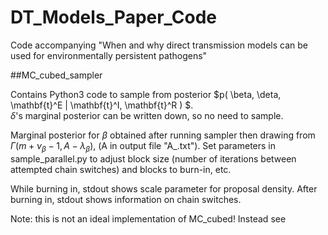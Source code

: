 # DT_Models_Paper_Code
Code accompanying "When and why direct transmission models can be used for environmentally persistent pathogens"

##MC_cubed_sampler 

Contains Python3 code to sample from posterior $p( \beta, \deta, \mathbf{t}^E | \mathbf{t}^I, \mathbf{t}^R ) $.  
$\delta$'s marginal posterior can be written down, so no need to sample.

Marginal posterior for $\beta$ obtained after running sampler then drawing from $\Gamma( m + \nu_\beta - 1, A - \lambda_\beta)$, (A in output file "A_<suffix>.txt").  Set parameters in sample_parallel.py to adjust block size (number of iterations between attempted chain switches) and blocks to burn-in, etc.

While burning in, stdout shows scale parameter for proposal density.  After burning in, stdout shows information on chain switches.

Note: this is not an ideal implementation of MC_cubed!  Instead see
